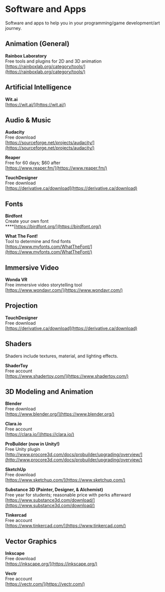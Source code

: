 # Software and Apps

Software and apps to help you in your programming/game development/art journey.

## Animation \(General\)

**Rainbox Laboratory**  
Free tools and plugins for 2D and 3D animation  
[https://rainboxlab.org/category/tools/](https://rainboxlab.org/category/tools/)

## **Artificial Intelligence**

**Wit.ai**  
[https://wit.ai/](https://wit.ai/)

## Audio & Music

**Audacity**  
Free download  
[https://sourceforge.net/projects/audacity/](https://sourceforge.net/projects/audacity/)

**Reaper**  
Free for 60 days; $60 after  
[https://www.reaper.fm/](https://www.reaper.fm/)

**TouchDesigner**  
Free download  
[https://derivative.ca/download](https://derivative.ca/download)

## Fonts

**Birdfont**  
Create your own font  
****[https://birdfont.org/](https://birdfont.org/)

**What The Font!**  
Tool to determine and find fonts  
[https://www.myfonts.com/WhatTheFont/](https://www.myfonts.com/WhatTheFont/)

## **Immersive Video**

**Wonda VR**  
Free immersive video storytelling tool  
[https://www.wondavr.com/](https://www.wondavr.com/)

## Projection

**TouchDesigner**  
Free download  
[https://derivative.ca/download](https://derivative.ca/download)

## Shaders

Shaders include textures, material, and lighting effects.

**ShaderToy**  
Free account  
[https://www.shadertoy.com/](https://www.shadertoy.com/)

## 3D Modeling and Animation

**Blender**  
Free download  
[https://www.blender.org/](https://www.blender.org/)

**Clara.io**  
Free account  
[https://clara.io/](https://clara.io/)

**ProBuilder \(now in Unity!\)**  
Free Unity plugin  
[http://www.procore3d.com/docs/probuilder/upgrading/overview/](http://www.procore3d.com/docs/probuilder/upgrading/overview/)

**SketchUp**  
Free download  
[https://www.sketchup.com/](https://www.sketchup.com/)

**Substance 3D \(Painter, Designer, & Alchemist\)**  
Free year for students; reasonable price with perks afterward  
[https://www.substance3d.com/download/](https://www.substance3d.com/download/)

**Tinkercad**  
Free account  
[https://www.tinkercad.com/](https://www.tinkercad.com/)

## Vector Graphics

**Inkscape**  
Free download  
[https://inkscape.org/](https://inkscape.org/)

**Vectr**  
Free account  
[https://vectr.com/](https://vectr.com/)



